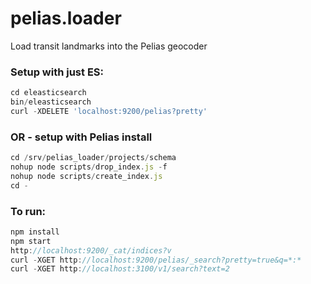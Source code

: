 # pelias.loader
Load transit landmarks into the Pelias geocoder


### Setup with just ES:
```javascript
cd eleasticsearch
bin/eleasticsearch
curl -XDELETE 'localhost:9200/pelias?pretty'
```

### OR - setup with Pelias install
```javascript
cd /srv/pelias_loader/projects/schema
nohup node scripts/drop_index.js -f
nohup node scripts/create_index.js
cd -
```


### To run:
```javascript
npm install
npm start
http://localhost:9200/_cat/indices?v
curl -XGET http://localhost:9200/pelias/_search?pretty=true&q=*:*
curl -XGET http://localhost:3100/v1/search?text=2
```


